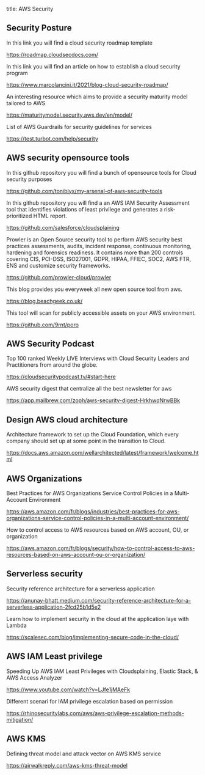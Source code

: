 title: AWS Security

## Security Posture

In this link you will find a cloud security roadmap template 

<https://roadmap.cloudsecdocs.com/>

In this link you will find an article on how to establish a cloud security program

<https://www.marcolancini.it/2021/blog-cloud-security-roadmap/>

An interesting resource which aims to provide a security maturity model tailored to AWS

<https://maturitymodel.security.aws.dev/en/model/>

List of AWS Guardrails for security guidelines for services

<https://test.turbot.com/help/security>


## AWS security opensource tools

In this github repository you will find a bunch of opensource tools for Cloud security purposes

<https://github.com/toniblyx/my-arsenal-of-aws-security-tools>

In this github repository you will find a an AWS IAM Security Assessment tool that identifies violations of least privilege and generates a risk-prioritized HTML report.

<https://github.com/salesforce/cloudsplaining>

Prowler is an Open Source security tool to perform AWS security best practices assessments, audits, incident response, continuous monitoring, hardening and forensics readiness. It contains more than 200 controls covering CIS, PCI-DSS, ISO27001, GDPR, HIPAA, FFIEC, SOC2, AWS FTR, ENS and customize security frameworks.

<https://github.com/prowler-cloud/prowler>

This blog provides you everyweek all new open source tool from aws.

<https://blog.beachgeek.co.uk/>

This tool will scan for publicly accessible assets on your AWS environment.

<https://github.com/9rnt/poro>

## AWS Security Podcast

Top 100 ranked Weekly LIVE Interviews with Cloud Security Leaders and Practitioners from around the globe.

<https://cloudsecuritypodcast.tv/#start-here>

AWS security digest that centralize all the best newsletter for aws 

<https://app.mailbrew.com/zoph/aws-security-digest-HrkhwqNrwBBk>

## Design AWS cloud architecture

Architecture framework to set up the Cloud Foundation, which every company should set up at some point in the transition to Cloud. 

<https://docs.aws.amazon.com/wellarchitected/latest/framework/welcome.html>

## AWS Organizations

Best Practices for AWS Organizations Service Control Policies in a Multi-Account Environment 

<https://aws.amazon.com/fr/blogs/industries/best-practices-for-aws-organizations-service-control-policies-in-a-multi-account-environment/>

How to control access to AWS resources based on AWS account, OU, or organization

<https://aws.amazon.com/fr/blogs/security/how-to-control-access-to-aws-resources-based-on-aws-account-ou-or-organization/>

## Serverless security

Security reference architecture for a serverless application 

<https://anunay-bhatt.medium.com/security-reference-architecture-for-a-serverless-application-2fcd25b1d5e2>

Learn how to implement security in the cloud at the application laye with Lambda

<https://scalesec.com/blog/implementing-secure-code-in-the-cloud/>

## AWS IAM Least privilege

Speeding Up AWS IAM Least Privileges with Cloudsplaining, Elastic Stack, & AWS Access Analyzer

<https://www.youtube.com/watch?v=LJfe1jMAeFk>

Different scenari for IAM privilege escalation based on permission

<https://rhinosecuritylabs.com/aws/aws-privilege-escalation-methods-mitigation/>

## AWS KMS

Defining threat model and attack vector on AWS KMS service

<https://airwalkreply.com/aws-kms-threat-model>

